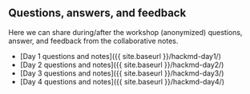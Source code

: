 ## Questions, answers, and feedback

Here we can share during/after the workshop (anonymized)
questions, answer, and feedback from the collaborative notes.

* [Day 1 questions and notes]({{ site.baseurl }}/hackmd-day1/)
* [Day 2 questions and notes]({{ site.baseurl }}/hackmd-day2/)
* [Day 3 questions and notes]({{ site.baseurl }}/hackmd-day3/)
* [Day 4 questions and notes]({{ site.baseurl }}/hackmd-day4/)
